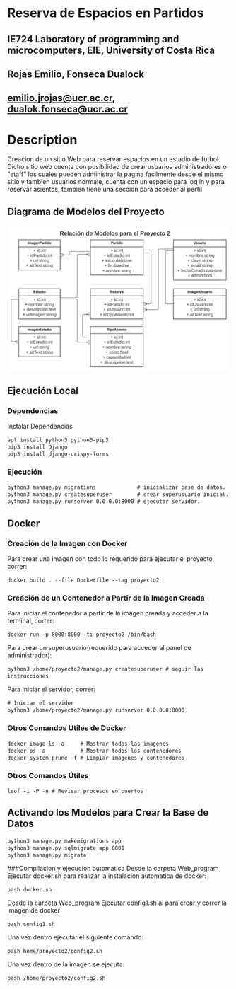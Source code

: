 # Reserva de Espacios en Partidos
## IE724 Laboratory of programming and microcomputers, EIE, University of Costa Rica
## Rojas Emilio, Fonseca Dualock
## emilio.jrojas@ucr.ac.cr, dualok.fonseca@ucr.ac.cr

# Description
Creacion de un sitio Web para reservar espacios en un estadio de futbol.
Dicho sitio web cuenta con posibilidad de crear usuarios administradores o
"staff" los cuales pueden administrar la pagina facilmente desde el mismo sitio
y tambien usuarios normale, cuenta con un espacio para log in y para reservar asientos, tambien
tiene una seccion para acceder al perfil

## Diagrama de Modelos del Proyecto

![Diagrama de Modelos](Modelos.svg)


## Ejecución Local
### Dependencias
Instalar Dependencias
```
apt install python3 python3-pip3
pip3 install Django
pip3 install django-crispy-forms
```
### Ejecución
```
python3 manage.py migrations             # inicializar base de datos.
python3 manage.py createsuperuser        # crear superusuario inicial.
python3 manage.py runserver 0.0.0.0:8000 # ejecutar servidor.
```

## Docker
### Creación de la Imagen con Docker
Para crear una imagen con todo lo requerido para ejecutar el proyecto, correr:
```
docker build . --file Dockerfile --tag proyecto2
```

### Creación de un Contenedor a Partir de la Imagen Creada
Para iniciar el contenedor a partir de la imagen creada y acceder a la terminal,
correr:
```
docker run -p 8000:8000 -ti proyecto2 /bin/bash
```

Para crear un superusuario(requerido para acceder al panel de administrador):
```
python3 /home/proyecto2/manage.py createsuperuser # seguir las instrucciones
```

Para iniciar el servidor, correr:
```
# Iniciar el servidor
python3 /home/proyecto2/manage.py runserver 0.0.0.0:8000
```

### Otros Comandos Útiles de Docker
```
docker image ls -a     # Mostrar todas las imagenes
docker ps -a           # Mostrar todos los contenedores
docker system prune -f # Limpiar imagenes y contenedores
```

### Otros Comandos Útiles
```
lsof -i -P -n # Revisar procesos en puertos
```

## Activando los Modelos para Crear la Base de Datos
```
python3 manage.py makemigrations app
python3 manage.py sqlmigrate app 0001
python3 manage.py migrate
```

###Compilacion y ejecucion automatica
Desde la carpeta Web_program
Ejecutar docker.sh para realizar la instalacion automatica de docker:
```
bash docker.sh
```
Desde la carpeta Web_program
Ejecutar config1.sh al para crear y correr la imagen de docker
```
bash config1.sh
```

Una vez dentro ejecutar el siguiente comando:
```
bash home/proyecto2/config2.sh
```

Una vez dentro de la imagen se ejecuta
```
bash /home/proyecto2/config2.sh
```
